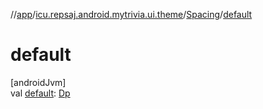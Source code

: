 //[app](../../../index.md)/[icu.repsaj.android.mytrivia.ui.theme](../index.md)/[Spacing](index.md)/[default](default.md)

# default

[androidJvm]\
val [default](default.md): [Dp](https://developer.android.com/reference/kotlin/androidx/compose/ui/unit/Dp.html)
